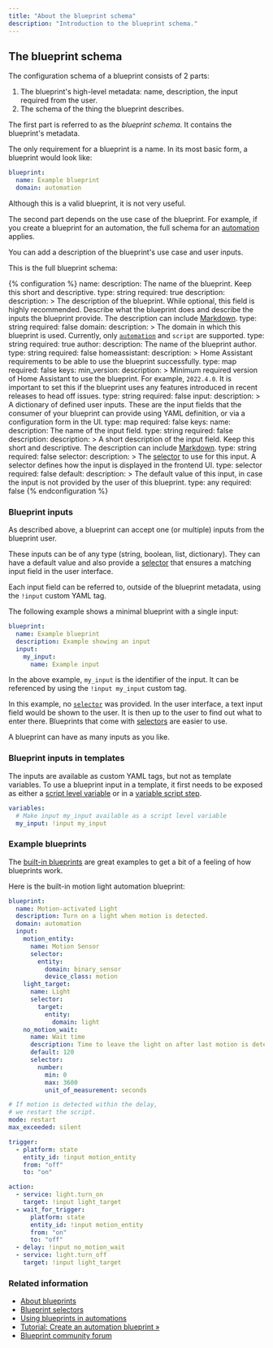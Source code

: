 ```yaml
---
title: "About the blueprint schema"
description: "Introduction to the blueprint schema."
---
```


## The blueprint schema

The configuration schema of a blueprint consists of 2 parts:

1. The blueprint's high-level metadata: name, description, the input required from the user.
2. The schema of the thing the blueprint describes.

The first part is referred to as the *blueprint schema*. It contains the
blueprint's metadata.

The only requirement for a blueprint is a name. In its most basic form,
a blueprint would look like:

```yaml
blueprint:
  name: Example blueprint
  domain: automation
```

Although this is a valid blueprint, it is not very useful.

The second part depends on the use case of the blueprint. For example, if you create a blueprint for an automation, the full
schema for an [automation](/docs/automation/yaml/) applies.

You can add a description of the blueprint's use case and user inputs.

This is the full blueprint schema:

{% configuration %}
name:
  description: The name of the blueprint. Keep this short and descriptive.
  type: string
  required: true
description:
  description: >
    The description of the blueprint. While optional, this field is highly
    recommended. Describe what the blueprint does and describe the inputs the blueprint provide. The description can
    include [Markdown](https://commonmark.org/help/).
  type: string
  required: false
domain:
  description: >
    The domain in which this blueprint is used. Currently, only
    [`automation`](/docs/automation/yaml/) and `script` are supported.
  type: string
  required: true
author:
  description: The name of the blueprint author.
  type: string
  required: false
homeassistant:
  description: >
    Home Assistant requirements to be able to use the blueprint successfully.
  type: map
  required: false
  keys:
    min_version:
      description: >
        Minimum required version of Home Assistant to use the blueprint. For example,
        `2022.4.0`. It is important to set this if the blueprint uses any features
        introduced in recent releases to head off issues.
      type: string
      required: false
input:
  description: >
    A dictionary of defined user inputs. These are the input fields that the
    consumer of your blueprint can provide using YAML definition, or via
    a configuration form in the UI.
  type: map
  required: false
  keys:
    name:
      description: The name of the input field.
      type: string
      required: false
    description:
      description: >
        A short description of the input field. Keep this short and descriptive.
        The description can include [Markdown](https://commonmark.org/help/).
      type: string
      required: false
    selector:
      description: >
        The [selector](/docs/blueprint/selectors/) to use for this input. A
        selector defines how the input is displayed in the frontend UI.
      type: selector
      required: false
    default:
      description: >
        The default value of this input, in case the input is not provided
        by the user of this blueprint.
      type: any
      required: false
{% endconfiguration %}

### Blueprint inputs

As described above, a blueprint can accept one (or multiple)
inputs from the blueprint user.

These inputs can be of any type (string, boolean, list, dictionary). They can have
a default value and also provide a [selector](/docs/blueprint/selectors/) that
ensures a matching input field in the user interface.

Each input field can be referred to, outside of the blueprint metadata, using
the `!input` custom YAML tag.

The following example shows a minimal blueprint with a single input:

```yaml
blueprint:
  name: Example blueprint
  description: Example showing an input
  input:
    my_input:
      name: Example input
```

In the above example, `my_input` is the identifier of the input. It can be
referenced by using the `!input my_input` custom tag.

In this example, no [`selector`](/docs/blueprint/selectors/) was provided. In the user interface, a text input field would be shown to the user.
It is then up to the user to find out what to enter there. Blueprints that come with [selectors](/docs/blueprint/selectors/) are easier to use.

A blueprint can have as many inputs as you like.

### Blueprint inputs in templates

The inputs are available as custom YAML tags, but not as template variables.
To use a blueprint input in a template, it first needs to be exposed as either
a [script level variable](/integrations/script/#configuration-variables) or in
a [variable script step](/docs/scripts/#variables).

```yaml
variables:
  # Make input my_input available as a script level variable
  my_input: !input my_input
```

### Example blueprints

The [built-in blueprints][blueprint-built-in]
are great examples to get a bit of a feeling of how blueprints work.

Here is the built-in motion light automation blueprint:

```yaml
blueprint:
  name: Motion-activated Light
  description: Turn on a light when motion is detected.
  domain: automation
  input:
    motion_entity:
      name: Motion Sensor
      selector:
        entity:
          domain: binary_sensor
          device_class: motion
    light_target:
      name: Light
      selector:
        target:
          entity:
            domain: light
    no_motion_wait:
      name: Wait time
      description: Time to leave the light on after last motion is detected.
      default: 120
      selector:
        number:
          min: 0
          max: 3600
          unit_of_measurement: seconds

# If motion is detected within the delay,
# we restart the script.
mode: restart
max_exceeded: silent

trigger:
  - platform: state
    entity_id: !input motion_entity
    from: "off"
    to: "on"

action:
  - service: light.turn_on
    target: !input light_target
  - wait_for_trigger:
      platform: state
      entity_id: !input motion_entity
      from: "on"
      to: "off"
  - delay: !input no_motion_wait
  - service: light.turn_off
    target: !input light_target
```

### Related information
- [About blueprints](/docs/blueprint/)
- [Blueprint selectors](/docs/blueprint/selectors/)
- [Using blueprints in automations](/docs/automation/using_blueprints/)
- [Tutorial: Create an automation blueprint &raquo;](/docs/blueprint/tutorial/)
- [Blueprint community forum][blueprint-forums]

[blueprint-built-in]: https://github.com/home-assistant/core/tree/dev/homeassistant/components/automation/blueprints
[blueprint-forums]: /get-blueprints